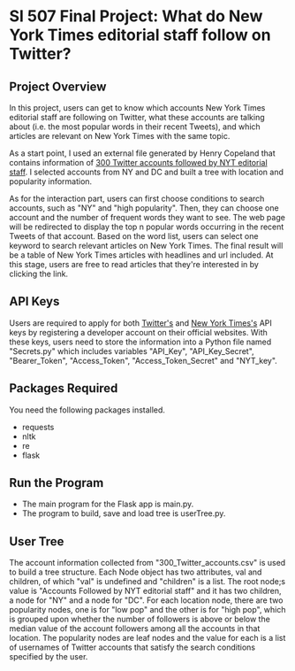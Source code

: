 # SI 507 Final Project: What do New York Times editorial staff follow on Twitter? 

## Project Overview 

In this project, users can get to know which accounts New York Times editorial staff are following on Twitter, what these accounts are talking about (i.e. the most popular words in their recent Tweets), and which articles are relevant on New York Times with the same topic. 

As a start point, I used an external file generated by Henry Copeland that contains information of [300 Twitter accounts followed by NYT editorial staff](https://docs.google.com/spreadsheets/d/1KaaLkR_6xO81f7-DZQFHWfAYy_epfYrpMupTOfKjGOQ/edit#gid=0). I selected accounts from NY and DC and built a tree with location and popularity information. 

As for the interaction part, users can first choose conditions to search accounts, such as "NY" and "high popularity". Then, they can choose one account and the number of frequent words they want to see. The web page will be redirected to display the top n popular words occurring in the recent Tweets of that account. Based on the word list, users can select one keyword to search relevant articles on New York Times. The final result will be a table of New York Times articles with headlines and url included. At this stage, users are free to read articles that they're interested in by clicking the link. 

## API Keys 
Users are required to apply for both [Twitter's](https://developer.twitter.com/en) and [New York Times's](https://developer.nytimes.com/) API keys by registering a developer account on their official websites. With these keys, users need to store the information into a Python file named "Secrets.py" which includes variables "API_Key", "API_Key_Secret", "Bearer_Token", "Access_Token", "Access_Token_Secret" and "NYT_key". 

## Packages Required 
You need the following packages installed. 
- requests
- nltk 
- re
- flask

## Run the Program 
- The main program for the Flask app is main.py. 
- The program to build, save and load tree is userTree.py. 

## User Tree 
The account information collected from "300_Twitter_accounts.csv" is used to build a tree structure. Each Node object has two attributes, val and children, of which "val" is undefined and "children" is a list. The root node;s value is "Accounts Followed by NYT editorial staff" and it has two children, a node for "NY" and a node for "DC". For each location node, there are two popularity nodes, one is for "low pop" and the other is for "high pop", which is grouped upon whether the number of followers is above or below the median value of the account followers among all the accounts in that location. The popularity nodes are leaf nodes and the value for each is a list of usernames of Twitter accounts that satisfy the search conditions specified by the user.  
